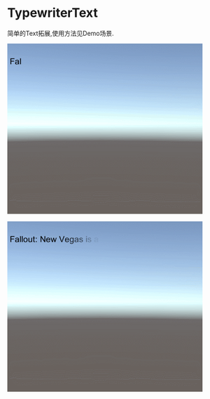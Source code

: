 # TypewriterText

简单的Text拓展,使用方法见Demo场景.

![onebyone](img\onebyone.gif)



![smooth](img\smooth.gif)